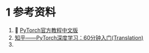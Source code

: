 

# 1 参考资料
1.  🌟 [PyTorch官方教程中文版](https://pytorch123.com/) 
2.  [知乎——PyTorch深度学习：60分钟入门(Translation)](https://zhuanlan.zhihu.com/p/25572330) 
3. 